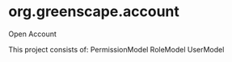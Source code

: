 org.greenscape.account
============================

Open Account

This project consists of:
PermissionModel
RoleModel
UserModel

